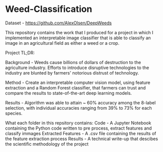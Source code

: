 # Weed-Classification

Dataset - https://github.com/AlexOlsen/DeepWeeds

This repository contains the work that I produced for a project in which I implemented an interpretable image classifier that is able to classify an image in an agricultural field as either a weed or a crop.

Project TL;DR:

Background - Weeds cause billions of dollars of destruction to the agriculture industry. Efforts to introduce disruptive technologies to the industry are blunted by farmers' notorious distrust of technology.

Method - Create an interpretable computer vision model, using feature extraction and a Random Forest classifier, that farmers can trust and compare the results to state-of-the-art deep learning models.

Results - Algorithm was able to attain ~ 60% accuracy among the 8-label selection, with individual accuracies ranging from 39% to 73% for each species.

What each folder in this repsitory contains:
Code - A Jupyter Notebook containing the Python code written to pre process, extract features and classify immages
Extracted Features - A .csv file containing the results of the feature extraction process
Results - A technical write-up that descibes the scientific methodology of the project
